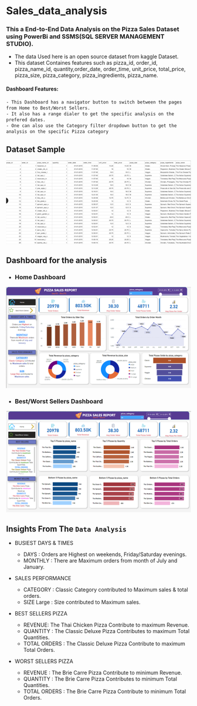 # Sales_data_analysis
 ### This a End-to-End Data Analysis on the Pizza Sales Dataset using PowerBi and SSMS(SQL SERVER MANAGEMENT STUDIO).
  - The data Used here is an open source dataset from kaggle Dataset.
  - This dataset Containes features such as pizza_id, order_id, pizza_name_id, quantity,order_date, order_time, unit_price, total_price, pizza_size, pizza_category, pizza_ingredients,    pizza_name.

#### Dashboard Features:
    - This Dashboard has a navigator button to switch between the pages from Home to Best/Worst Sellers.
    - It also has a range dialer to get the specific analysis on the prefered dates.
    - One can also use the Category filter dropdown button to get the analysis on the specific Pizza category

  ## Dataset Sample
  <img src="https://github.com/Saurabh7Goku/Sales_data_analysis/blob/main/image_2023-10-31_142410683.png" alt="Dataset Image">

  ## Dashboard for the analysis

  - ### Home Dashboard
  <img src="https://github.com/Saurabh7Goku/Sales_data_analysis/blob/main/pizza_sales_analysis.png" alt="Dataset Image">

  - ### Best/Worst Sellers Dashboard
  <img src="https://github.com/Saurabh7Goku/Sales_data_analysis/blob/main/best_worst_sellers.png" alt="Dataset Image">

  ## Insights From The `Data Analysis`
  - BUSIEST DAYS & TIMES
      - DAYS : Orders are Highest on weekends, Friday/Saturday evenings.
      - MONTHLY : There are Maximum orders from month of July and January.
  - SALES PERFORMANCE
      - CATEGORY : Classic Category contributed to Maximum sales & total orders.
      - SIZE Large : Size contributed to Maximum sales.
   
  - BEST SELLERS PIZZA
      - REVENUE:  The Thai Chicken Pizza Contribute to maximum Revenue.
      - QUANTITY : The Classic Deluxe Pizza Contributes to maximum Total Quantities.
      - TOTAL ORDERS : The Classic Deluxe Pizza Contribute to maximum Total Orders.
   
  - WORST SELLERS PIZZA
      - REVENUE : The Brie Carre Pizza Contribute to minimum Revenue.
      - QUANTITY : The Brie Carre Pizza Contributes to minimum Total Quantities.
      - TOTAL ORDERS : The Brie Carre  Pizza Contribute to minimum Total Orders.
